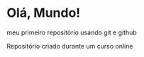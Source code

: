 # Olá, Mundo!
 meu primeiro repositório usando git e github

Repositório criado durante um curso online
